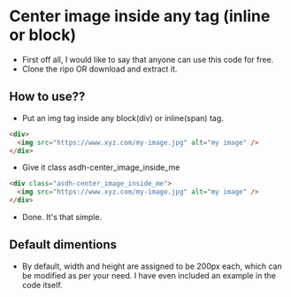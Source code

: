 # Center image inside any tag (inline or block)
* First off all, I would like to say that anyone can use this code for free.
* Clone the ripo OR download and extract it.

## How to use??
* Put an img tag inside any block(div) or inline(span) tag.
```html
<div>
  <img src="https://www.xyz.com/my-image.jpg" alt="my image" />
</div>
```
* Give it class asdh-center_image_inside_me
```html
<div class="asdh-center_image_inside_me">
  <img src="https://www.xyz.com/my-image.jpg" alt="my image" />
</div>
```
* Done. It's that simple.

## Default dimentions
* By default, width and height are assigned to be 200px each, which can be modified as per your need. I have even included an example in the code itself.